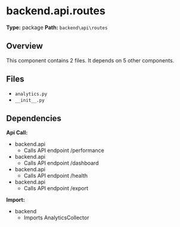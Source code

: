 # backend.api.routes

**Type:** package
**Path:** `backend\api\routes`



## Overview

This component contains 2 files.
It depends on 5 other components.

## Files

- `analytics.py`
- `__init__.py`

## Dependencies

**Api Call:**
- backend.api
  - Calls API endpoint /performance
- backend.api
  - Calls API endpoint /dashboard
- backend.api
  - Calls API endpoint /health
- backend.api
  - Calls API endpoint /export

**Import:**
- backend
  - Imports AnalyticsCollector

